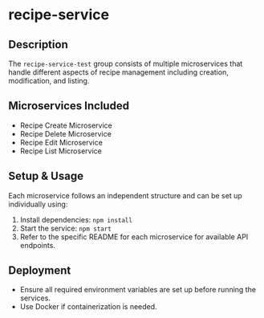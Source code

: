 # recipe-service

## Description
The `recipe-service-test` group consists of multiple microservices that handle different aspects of recipe management including creation, modification, and listing.

## Microservices Included
- Recipe Create Microservice
- Recipe Delete Microservice
- Recipe Edit Microservice
- Recipe List Microservice

## Setup & Usage
Each microservice follows an independent structure and can be set up individually using:
1. Install dependencies: `npm install`
2. Start the service: `npm start`
3. Refer to the specific README for each microservice for available API endpoints.

## Deployment
- Ensure all required environment variables are set up before running the services.
- Use Docker if containerization is needed.
